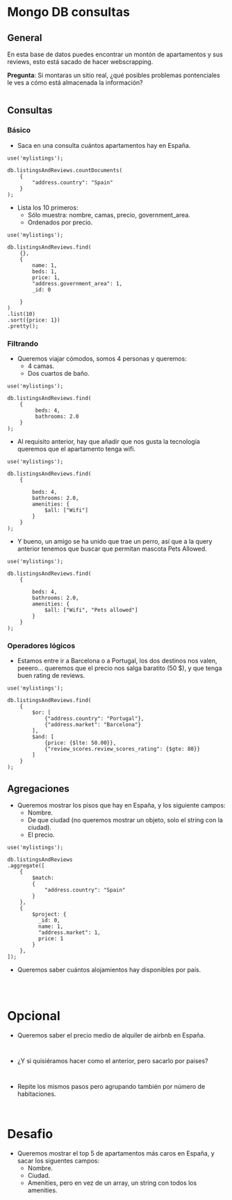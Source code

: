 # Mongo DB consultas

## General

En esta base de datos puedes encontrar un montón de apartamentos y sus reviews, esto está sacado de hacer webscrapping.

**Pregunta**: Si montaras un sitio real, ¿qué posibles problemas pontenciales le ves a cómo está almacenada la información?

```

```

## Consultas

### Básico

- Saca en una consulta cuántos apartamentos hay en España.

```
use('mylistings');

db.listingsAndReviews.countDocuments(
    {
        "address.country": "Spain"
    }
);

```

- Lista los 10 primeros:
  - Sólo muestra: nombre, camas, precio, government_area.
  - Ordenados por precio.
  
```
use('mylistings');

db.listingsAndReviews.find(
    {},
    {
        name: 1,
        beds: 1,
        price: 1,
        "address.government_area": 1,
        _id: 0

    }
)
.list(10)
.sort({price: 1})
.pretty();

```

### Filtrando

- Queremos viajar cómodos, somos 4 personas y queremos:
  - 4 camas.
  - Dos cuartos de baño.
  
```
use('mylistings');

db.listingsAndReviews.find(
    {
         beds: 4,
         bathrooms: 2.0
    } 
);

```

- Al requisito anterior, hay que añadir que nos gusta la tecnología queremos que el apartamento tenga wifi.

```
use('mylistings');

db.listingsAndReviews.find(
    {
    
        beds: 4,
        bathrooms: 2.0,
        amenities: {
            $all: ["Wifi"]
        }      
    } 
);

```

- Y bueno, un amigo se ha unido que trae un perro, así que a la query anterior tenemos que buscar que permitan mascota Pets Allowed.

```
use('mylistings');

db.listingsAndReviews.find(
    {
    
        beds: 4,
        bathrooms: 2.0,
        amenities: {
            $all: ["Wifi", "Pets allowed"]
        }      
    } 
);
```

### Operadores lógicos

- Estamos entre ir a Barcelona o a Portugal, los dos destinos nos valen, peeero... queremos que el precio nos salga baratito (50 $), y que tenga buen rating de reviews.

```
use('mylistings');

db.listingsAndReviews.find(
    {
        $or: [
            {"address.country": "Portugal"},
            {"address.market": "Barcelona"}
        ],
        $and: [
            {price: {$lte: 50.00}},
            {"review_scores.review_scores_rating": {$gte: 80}}
        ]
    }
);
```

## Agregaciones

- Queremos mostrar los pisos que hay en España, y los siguiente campos:
  - Nombre.
  - De que ciudad (no queremos mostrar un objeto, solo el string con la ciudad).
  - El precio.
  
```
use('mylistings');

db.listingsAndReviews
.aggregate([
    { 
        $match: 
        { 
            "address.country": "Spain" 
        } 
    }, 
    {
        $project: {
          _id: 0,
          name: 1,
          "address.market": 1,
          price: 1
        }
    },
]);
```
  
  - Queremos saber cuántos alojamientos hay disponibles por país.
  
```

  
```
  
 # Opcional
  
- Queremos saber el precio medio de alquiler de airbnb en España.
  
```
  
```
  
- ¿Y si quisiéramos hacer como el anterior, pero sacarlo por paises?
  
```
  
```
  
- Repite los mismos pasos pero agrupando también por número de habitaciones.
  
```
  
```
  
# Desafio
  
- Queremos mostrar el top 5 de apartamentos más caros en España, y sacar los siguentes campos:
  - Nombre.
  - Ciudad.
  - Amenities, pero en vez de un array, un string con todos los amenities.
    
```

```



